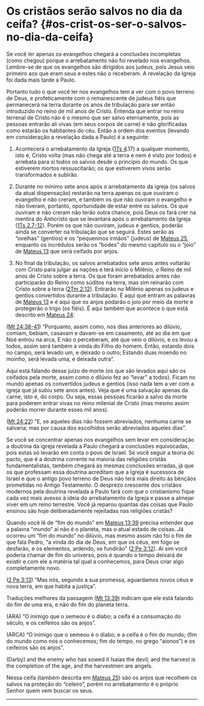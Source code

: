 # Os cristãos serão salvos no dia da ceifa? {#os-crist-os-ser-o-salvos-no-dia-da-ceifa}

Se você ler apenas os evangelhos chegará a conclusões incompletas (como chegou) porque o arrebatamento não foi revelado nos evangelhos. Lembre-se de que os evangelhos são dirigidos aos judeus, pois Jesus veio primeiro aos que eram seus e estes não o receberam. A revelação da Igreja foi dada mais tarde a Paulo.

Portanto tudo o que você ler nos evangelhos tem a ver com o povo terreno de Deus, e profeticamente com o remanescente de judeus fiéis que permanecerá na terra durante os anos de tribulação para ser então introduzido no reino de mil anos de Cristo. Entenda que entrar no reino terrenal de Cristo não é o mesmo que ser salvo eternamente, pois as pessoas entrarão ali vivas (em seus corpos de carne) e não glorificadas como estarão os habitantes do céu. Então a ordem dos eventos (levando em consideração a revelação dada a Paulo) é a seguinte:

1.  Acontecerá o arrebatamento da Igreja ([1Ts 4](http://bibliaonline.com.br/acf/1ts/4).17) a qualquer momento, isto é, Cristo volta (mas não chega até a terra e nem é visto por todos) e arrebata para si todos os salvos desde o princípio do mundo. Os que estiverem mortos ressuscitarão; os que estiverem vivos serão transformados e subirão.

2.  Durante no mínimo sete anos após o arrebatamento da igreja (os salvos da atual dispensação) restarão na terra apenas os que ouviram o evangelho e não creram, e também os que não ouviram o evangelho e não tiveram, portanto, oportunidade de estar entre os salvos. Os que ouviram e não creram não terão outra chance, pois Deus os fará crer na mentira do Anticristo que se levantará após o arrebatamento da Igreja ([1Ts 2.7-12](http://bibliaonline.com.br/acf/1ts/2/7-12)). Porém os que não ouviram, judeus e gentios, poderão ainda se converter na tribulação que se seguirá. Estes serão as “ovelhas” (gentios) e os “pequeninos irmãos” (judeus) de [Mateus 25](http://bibliaonline.com.br/acf/mt/25), enquanto os incrédulos serão os “bodes” do mesmo capítulo ou o “joio” de [Mateus 13](http://bibliaonline.com.br/acf/mt/13) que será ceifado por anjos.

3.  No final da tribulação, os salvos arrebatados sete anos antes voltarão com Cristo para julgar as nações e terá início o Milênio, o Reino de mil anos de Cristo sobre a terra. Os que foram arrebatados antes não participarão do Reino como súditos na terra, mas sim reinarão com Cristo sobre a terra ([2Tm 2:12](http://bibliaonline.com.br/acf/2tm/2/12)). Entrarão no Milênio apenas os judeus e gentios convertidos durante a tribulação. É aqui que entram as palavras de [Mateus 13](http://bibliaonline.com.br/acf/mt/13) e é aqui que os anjos podarão o joio por meio da morte e protegerão o trigo (os fiéis). É aqui também que acontece o que está descrito em [Mateus 24](http://bibliaonline.com.br/acf/mt/24):

([Mt 24:38-41](http://bibliaonline.com.br/acf/mt/24/38-41)) “Porquanto, assim como, nos dias anteriores ao dilúvio, comiam, bebiam, casavam e davam-se em casamento, até ao dia em que Noé entrou na arca, E não o perceberam, até que veio o dilúvio, e os levou a todos, assim será também a vinda do Filho do homem. Então, estando dois no campo, será levado um, e deixado o outro; Estando duas moendo no moinho, será levada uma, e deixada outra”.

Aqui está falando desse juízo de morte (os que são levados aqui são os ceifados pela morte, assim como o dilúvio fez ao “levar” a todos). Ficam no mundo apenas os convertidos judeus e gentios (isso nada tem a ver com a igreja que já subiu sete anos antes). Veja que é uma salvação apenas da carne, isto é, do corpo. Ou seja, essas pessoas ficarão a salvo da morte para poderem entrar vivas no reino milenial de Cristo (mas mesmo assim poderão morrer durante esses mil anos).

([Mt 24:22](http://bibliaonline.com.br/acf/mt/24/22)) “E, se aqueles dias não fossem abreviados, nenhuma carne se salvaria; mas por causa dos escolhidos serão abreviados aqueles dias”.

Se você se concentrar apenas nos evangelhos sem levar em consideração a doutrina da igreja revelada a Paulo chegará a conclusões equivocadas, pois estas só levarão em conta o povo de Israel. Se você seguir a teoria do pacto, que é a doutrina corrente na maioria das religiões cristãs fundamentalistas, também chegará às mesmas conclusões erradas, já que os que professam essa doutrina acreditam que a Igreja é sucessora de Israel e que o antigo povo terreno de Deus não terá mais direito às bênçãos prometidas no Antigo Testamento. O desprezo crescente dos cristãos modernos pela doutrina revelada a Paulo fará com que o cristianismo fique cada vez mais avesso à ideia do arrebatamento da Igreja e passe a almejar viver em um reino terrestre. Você já reparou quantas das coisas que Paulo ensinou são hoje deliberadamente rejeitadas nas religiões cristãs?

Quando você lê de “fim do mundo” em [Mateus 13:39](http://bibliaonline.com.br/acf/mt/13/39) precisa entender que a palavra “mundo” aí não é o planeta, mas o atual estado de coisas. Já ocorreu um “fim do mundo” no dilúvio, mas mesmo assim não foi o fim de que fala Pedro, “a vinda do dia de Deus, em que os céus, em fogo se desfarão, e os elementos, ardendo, se fundirão” ([2 Pe 3:12](http://bibliaonline.com.br/acf/2pe/3/12)). Aí sim você poderia chamar de fim do universo, pois é quando o tempo deixará de existir e com ele a matéria tal qual a conhecemos, para Deus criar algo completamente novo.

([2 Pe 3:13](http://bibliaonline.com.br/acf/2pe/3/13)) “Mas nós, segundo a sua promessa, aguardamos novos céus e nova terra, em que habita a justiça”.

Traduções melhores da passagem ([Mt 13:39](http://bibliaonline.com.br/acf/mt/13/39)) indicam que ele está falando do fim de uma era, e não do fim do planeta terra.

(ARA) “O inimigo que o semeou é o diabo; a ceifa é a consumação do século, e os ceifeiros são os anjos”.

(ARCA) “O inimigo que o semeou é o diabo; e a ceifa é o fim do mundo; (fim do mundo como nós o conhecemos; fim do tempo, no grego “aionos”) e os ceifeiros são os anjos”.

(Darby) and the enemy who has sowed it Isaías the devil; and the harvest is the completion of the age, and the harvestmen are angels.

Nessa ceifa (também descrita em [Mateus 25](http://bibliaonline.com.br/acf/mt/25)) são os anjos que recolhem os salvos na proteção do “celeiro”, porém no arrebatamento é o próprio Senhor quem vem buscar os seus.

*****